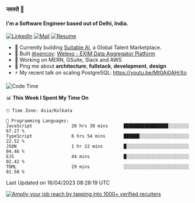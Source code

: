 ### नमस्ते 🙏

#### I'm a Software Engineer based out of Delhi, India.

[![LinkedIn](https://img.shields.io/badge/linkedin-%230077B5.svg)](https://linkedin.com/in/sambhav2612)
[![Mail](https://img.shields.io/badge/gmail-D14836)](mailto:sambhavjain2612@gmail.com)
[![Resume](https://img.shields.io/badge/resume-%23#FFFF00.svg)](https://mega.nz/file/IjA3yaoB#BFfQg1-aKva0piAd_wWs8Hf5dlnYRQ2ZkwtYwNMzBhA)

- 🏢 Currently building [Suitable AI](https://suitable.ai), a Global Talent Marketplace.
- 💅 Built [@xencov](https://github.com/xencov): [Welexo - EXIM Data Aggregator Platform](https://welexo.com)
- 🌱 Working on MERN, GSuite, Slack and AWS
- 💬 Ping me about **architecture**, **fullstack**, **development**, **design**
- ⚡️ My recent talk on scaling PostgreSQL: https://youtu.be/Mt0Aj0AHrXo

<!--START_SECTION:waka-->
![Code Time](http://img.shields.io/badge/Code%20Time-3%2C357%20hrs%205%20mins-blue)

📊 **This Week I Spent My Time On** 

```text
🕑︎ Time Zone: Asia/Kolkata

💬 Programming Languages: 
JavaScript               20 hrs 38 mins      █████████████████░░░░░░░░   67.27 % 
TypeScript               6 hrs 54 mins       ██████░░░░░░░░░░░░░░░░░░░   22.52 % 
JSON                     1 hr 22 mins        █░░░░░░░░░░░░░░░░░░░░░░░░   04.46 % 
EJS                      44 mins             █░░░░░░░░░░░░░░░░░░░░░░░░   02.42 % 
TOML                     29 mins             ░░░░░░░░░░░░░░░░░░░░░░░░░   01.58 % 
```


 Last Updated on 16/04/2023 08:28:19 UTC
<!--END_SECTION:waka-->

[![Ampliy your job reach by tapping into 1000+ verified recuiters](https://user-images.githubusercontent.com/19583619/212717528-45b497fd-e886-4452-90fe-93829667bd63.png)](https://app.suitable.ai/login)


